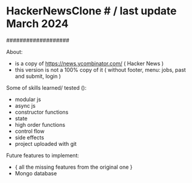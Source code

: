 # HackerNewsClone # / last update March 2024
###################

About:
- is a copy of https://news.ycombinator.com/ ( Hacker News )
- this version is not a 100% copy of it ( without footer, menu: jobs, past and submit, login )

Some of skills learned/ tested (): 
- modular js
- async js 
- constructor functions
- state
- high order functions
- control flow
- side effects
- project uploaded with git


Future features to implement:
- { all the missing features from the original one }
- Mongo database

